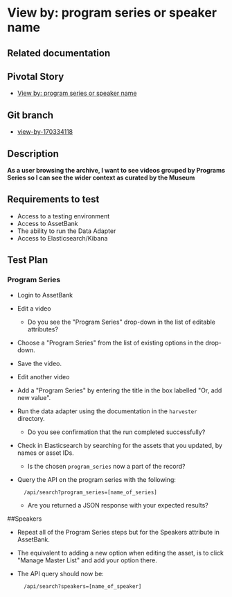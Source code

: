 <!-- Generate a new file using -->
<!-- sed -e "s/\View by: program series or speaker name/My story/" -e "s/\170334118/156128780/" -e "s/\view-by-170334118/`git_current_branch`/g" template.md | tee "`git_current_branch`.md" -->

# View by: program series or speaker name

## Related documentation

## Pivotal Story

* [View by: program series or speaker name](https://www.pivotaltracker.com/story/show/170334118)

## Git branch

* [view-by-170334118](https://github.com/HammerMuseum/hammer-datastore/tree/view-by-170334118)

## Description

**As a user browsing the archive, I want to see videos grouped by Programs Series so I can see the wider context as curated by the Museum**

## Requirements to test
* Access to a testing environment
* Access to AssetBank
* The ability to run the Data Adapter
* Access to Elasticsearch/Kibana

## Test Plan
### Program Series
* Login to AssetBank
* Edit a video
    * Do you see the "Program Series" drop-down in the list of editable attributes?
* Choose a "Program Series" from the list of existing options in the drop-down.
* Save the video.
* Edit another video
* Add a "Program Series" by entering the title in the box labelled "Or, add new value".


* Run the data adapter using the documentation in the `harvester` directory.
    * Do you see confirmation that the run completed successfully?
* Check in Elasticsearch by searching for the assets that you updated, by names or asset IDs.
    * Is the chosen `program_series` now a part of the record?
    
    
* Query the API on the program series with the following:

        /api/search?program_series=[name_of_series]
        
    * Are you returned a JSON response with your expected results?
    
##Speakers
* Repeat all of the Program Series steps but for the Speakers attribute in AssetBank.
* The equivalent to adding a new option when editing the asset, is to click "Manage Master List" and add your option there.
* The API query should now be:

        /api/search?speakers=[name_of_speaker]
    
    
